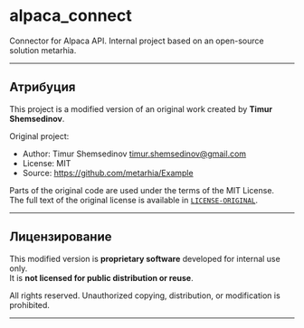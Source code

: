 # alpaca_connect

Connector for Alpaca API.
Internal project based on an open-source solution metarhia.

---

## Атрибуция

This project is a modified version of an original work created by **Timur Shemsedinov**.

Original project:

- Author: Timur Shemsedinov <timur.shemsedinov@gmail.com>
- License: MIT
- Source: https://github.com/metarhia/Example

Parts of the original code are used under the terms of the MIT License.  
The full text of the original license is available in [`LICENSE-ORIGINAL`](./LICENSE-ORIGINAL).

---

## Лицензирование

This modified version is **proprietary software** developed for internal use only.  
It is **not licensed for public distribution or reuse**.

All rights reserved. Unauthorized copying, distribution, or modification is prohibited.

---
